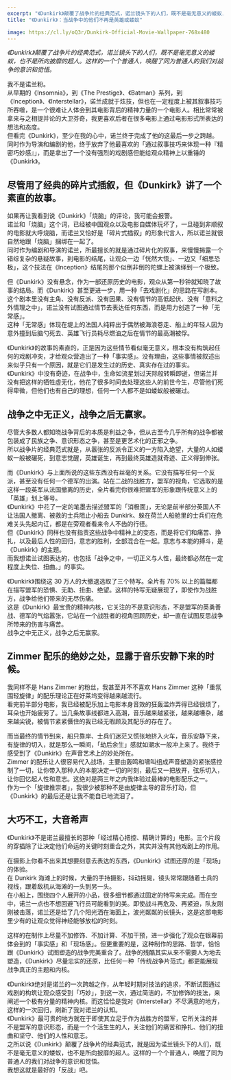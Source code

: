 ```yaml
---
excerpt: "《Dunkirk》颠覆了战争片的经典范式，诺兰镜头下的人们，既不是毫无意义的蝼蚁，也不是所向披靡的超人。这样的一个个普通人，唤醒了同为普通人的我们对战争的意识和觉悟。"
title: "《Dunkirk》：当战争中的他们不再是英雄或蝼蚁"

image: https://cl.ly/oQ3r/Dunkirk-Official-Movie-Wallpaper-768x480
---
```



_《Dunkirk》颠覆了战争片的经典范式，诺兰镜头下的人们，既不是毫无意义的蝼蚁，也不是所向披靡的超人。这样的一个个普通人，唤醒了同为普通人的我们对战争的意识和觉悟。_

我不是诺兰粉。  
从早期的《Insomnia》，到《The Prestige》、《Batman》系列，到《Inception》、《Interstellar》，诺兰成就于炫技，但也在一定程度上被其叙事技巧所吞噬，是一个很难让人体会到其电影背后的精神力量的一个电影人。相比常常被拿来与之相提并论的大卫芬奇，我更喜欢后者在很多电影上通过电影形式所表达的想法和态度。  
但看完《Dunkirk》，至少在我的心中，诺兰终于完成了他的这最后一步之跨越。  
同时作为导演和编剧的他，终于放弃了他最喜欢的「通过叙事技巧来体现一种『精密巧妙感』」，而是拿出了一个没有强烈的戏剧感但能给观众精神上以重锤的《Dunkirk》。

## 尽管用了经典的碎片式插叙，但《Dunkirk》讲了一个素直的故事。

如果再让我看到说《Dunkirk》「烧脑」的评论，我可能会报警。  
诺兰和「烧脑」这个词，已经被中国观众以及电影自媒体玩坏了，一旦碰到非顺叙的电影就大呼烧脑，而诺兰又恰好是「碎片式插叙」的形象代言人，所以诺兰就很自然地跟「烧脑」捆绑在一起了。  
同时作为编剧和导演的诺兰，所最擅长的就是通过碎片化的叙事，来慢慢揭露一个错综复杂的悬疑故事，到电影的结尾，让观众一边「恍然大悟」、一边又「细思恐极」，这个技法在《Inception》结尾的那个似倒非倒的陀螺上被演绎到一个极致。

但《Dunkirk》没有悬念，作为一部还原历史的电影，观众从第一秒钟就知晓了故事的结局。而《Dunkirk》甚至更进一步，用一种「去戏剧化」的思路在写剧本。这个剧本里没有主角、没有反派、没有因果、没有情节的高低起伏、没有「意料之外情理之中」，诺兰没有试图通过情节去表达任何东西，而是用力创造了一种「无常感」。  
这种「无常感」体现在堤上的法国人纯粹出于偶然被海浪卷走、船上的年轻人因为意外撞到后脑勺死去、英雄飞行员耗尽燃油之后在情节的最高潮被俘。

《Dunkirk》的故事的素直的，正是因为这些情节看似毫无意义，根本没有构筑起任何的戏剧冲突，才给观众营造出了一种「事实感」。没有理由，这些事情被叙述出来似乎只有一个原因，就是它们是发生过的历史、真实存在过的事实。  
《Dunkirk》中没有奇迹，在战争中，生命如流星划过天际般转瞬即逝，但诺兰并没有把这样的牺牲虚无化，他花了很多时间去处理这些人的前世今生，尽管他们死得卑微，但他们也有自己的理想，任何一个人都不是如蝼蚁般被碾过。

## 战争之中无正义，战争之后无赢家。

尽管大多数人都知晓战争背后的本质是利益之争，但从古至今几乎所有的战争都被包装成了民族之争、意识形态之争，甚至是更艺术化的正邪之争。  
所以战争片的经典范式就是，从嚣张的反派令正义的一方陷入绝望，大量的人如蝼蚁一般被碾死，到意志觉醒，英雄诞生，再到最终英雄造就奇迹、正义得到伸张。

而《Dunkirk》与上面所说的这些东西没有丝毫的关系。它没有描写任何一个反派，甚至没有任何一个德军的出演。站在二战的战胜方，盟军的视角，它选取的是这样一段英军从法国撤离的历史，全片看完你很难把盟军的形象跟传统意义上的「英雄」划上等号。  
《Dunkirk》中花了一定的笔墨去描述盟军的「消极面」，无论是前半部分英国人不让法国人撤离、被救的士兵阻止小船去 Dunkirk、躲在荷兰人船舱里的士兵们在危难关头先起内讧，都是在旁观者看来令人不齿的行径。  
但《Dunkirk》同样也没有指责这些战争中精神上的变态，而是将它们和痛苦、挣扎，以及最后人性的回归，意志的胜利，全部混合在一起。意志与本能的搏斗，是《Dunkirk》的主题。  
而我想诺兰试图表达的，也包括「战争之中，一切正义与人性，最终都必然在一定程度上失位、扭曲。」的事实。

《Dunkirk》围绕这 30 万人的大撤退选取了三个特写。全片有 70% 以上的篇幅都在描写盟军的恐惧、无助、扭曲、绝望。这样的特写无疑展现了，即使作为战胜方，战争给他们带来的无尽伤痛。  
这是《Dunkirk》最宝贵的精神内核，它关注的不是意识形态，不是盟军的英勇善战、德军的气焰嚣张，它站在一个战胜者的视角回顾历史，却一直在试图反思战争所带来的伤害与痛苦。  
战争之中无正义，战争之后无赢家。

## Zimmer 配乐的绝妙之处，显露于音乐安静下来的时候。

我同样不是 Hans Zimmer 的粉丝，我甚至并不不喜欢 Hans Zimmer 这种「重氛围轻旋律」的配乐理论正在好莱坞变得越来越流行。  
看完前半部分电影，我已经被配乐加上电影本身音效的狂轰滥炸弄得已经很烦了，耳朵也开始疲劳了。当几条故事线都进入高潮，音乐越来越紧张，越来越嘈杂，越来越尖锐，被情节紧紧慑住的我已经无暇顾及其配乐的存在了。

而当最终的情节到来，船只靠岸、士兵们迷茫又慌张地挤入火车，音乐安静下来，有旋律的切入，就是那么一瞬间，「劫后余生」感就如潮水一般冲上来了。我终于感受到了《Dunkirk》在声音艺术上的妙处所在。  
Zimmer 的配乐让人很容易代入战场，主要由轰鸣和啸叫组成声音塑造的紧张感控制了一切，让你带入那种人的本能决定一切的时刻，最后又一把放开，弦乐切入，让你回忆起人性和意志。这绝对是两三年之内我体验过最棒的电影配乐之一。  
作为一个「旋律推崇者」，我很少被那种不是由旋律主导的音乐打动，但《Dunkirk》的最后还是让我不能自已地流泪了。

## 大巧不工，大音希声

《Dunkirk》不是诺兰最擅长的那种「经过精心把控、精确计算的」电影。三个片段的穿插除了让决定他们命运的关键时刻重合之外，其实并没有其他戏剧上的作用。

在摄影上你看不出来其想要刻意去表达的东西，《Dunkirk》试图还原的是「现场」的体验。  
在 Dunkirk 海滩上的时候，大量的手持摄影，抖动摇晃，镜头常常跟随着士兵的视线，跟着敌机从海滩的一头到另一头。  
在小船上，围绕四个人展开的小品，很多细节都通过固定的特写来完成。而在空中，诺兰一点也不想回避飞行员可能看到的美。即使战斗再危及、再紧迫，队友刚刚被击落，诺兰还是给了几个阳光洒在海面上，波光粼粼的长镜头，这是这部电影里少有的让观众觉得神经能够放松的时刻。

这样的在制作上尽量不加修饰、不加计算、不加干预，进一步强化了观众在银幕前体会到的「事实感」和「现场感」。但更重要的是，这种制作的思路、哲学，恰恰跟《Dunkirk》试图塑造的战争完美重合了。战争的残酷其实从来不需要人为地去塑造，《Dunkirk》尽量忠实的还原，比任何一种「传统战争片范式」都更能展现战争真正的主题和内核。

《Dunkirk》绝对是诺兰的一次跨越之作，从年轻时期对技法的追求，不断试图通过戏剧的构筑让观众感受到「巧妙」，到这一次，通过简洁的，不加修饰的技法，来阐述一个极有分量的精神内核。而这恰恰是我对《Interstellar》不尽满意的地方，这样的一次回归，刷新了我对诺兰的认知。  
《Dunkirk》最可贵的地方就在于即使其立足于作为战胜方的盟军，它所关注的并不是盟军的意识形态，而是一个个活生生的人，关注他们的痛苦和挣扎、他们的扭曲和坚守、他们的人性和意志。  
之所以说《Dunkirk》颠覆了战争片的经典范式，就是因为诺兰镜头下的人们，既不是毫无意义的蝼蚁，也不是所向披靡的超人。这样的一个个普通人，唤醒了同为普通人的我们对战争的意识和觉悟。  
我想这就是最好的「反战」吧。